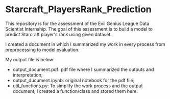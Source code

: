 # Starcraft_PlayersRank_Prediction

This repository is for the assessment of the Evil Genius League Data Scientist Internship.
The goal of this assessment is to build a model to predict Starcraft player's rank using given dataset.

I created a document in which I summarized my work in every process from preprocessing to model evaluation.

My output file is below:
* output_document.pdf: pdf file where I summarized the outputs and interpretation;
* output_ducument.ipynb: original notebook for the pdf file;
* util_functions.py: To simplify the work process and the output document, I created a function/class and stored them here.
